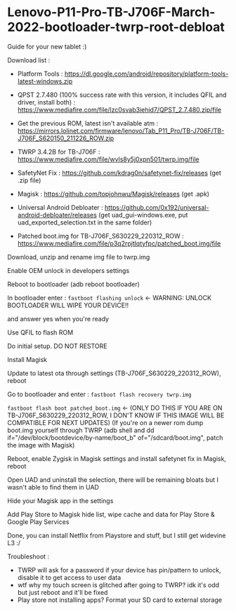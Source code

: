 # Lenovo-P11-Pro-TB-J706F-March-2022-bootloader-twrp-root-debloat
Guide for your new tablet :)

Download list : 

- Platform Tools : https://dl.google.com/android/repository/platform-tools-latest-windows.zip

- QPST 2.7.480 (100% success rate with this version, it includes QFIL and driver, install both) : https://www.mediafire.com/file/lzc0svab3iehid7/QPST_2.7.480.zip/file

- Get the previous ROM, latest isn't available atm : https://mirrors.lolinet.com/firmware/lenovo/Tab_P11_Pro/TB-J706F/TB-J706F_S620150_211226_ROW.zip

- TWRP 3.4.2B for TB-J706F : https://www.mediafire.com/file/wvls8y5j0xpn501/twrp.img/file

- SafetyNet Fix : https://github.com/kdrag0n/safetynet-fix/releases (get .zip file)

- Magisk : https://github.com/topjohnwu/Magisk/releases (get .apk)

- Universal Android Debloater : https://github.com/0x192/universal-android-debloater/releases (get uad_gui-windows.exe, put uad_exported_selection.txt in the same folder)

- Patched boot.img for TB-J706F_S630229_220312_ROW : https://www.mediafire.com/file/p3q2rpjtlqtyfpc/patched_boot.img/file



Download, unzip and rename img file to twrp.img

Enable OEM unlock in developers settings

Reboot to bootloader (adb reboot bootloader)

In bootloader enter :
`fastboot flashing unlock`  <- WARNING: UNLOCK BOOTLOADER WILL WIPE YOUR DEVICE!!

and answer yes when you're ready

Use QFIL to flash ROM

Do initial setup. DO NOT RESTORE

Install Magisk

Update to latest ota through settings (TB-J706F_S630229_220312_ROW), reboot

Go to bootloader and enter :
`fastboot flash recovery twrp.img`

`fastboot flash boot patched_boot.img` <- (ONLY DO THIS IF YOU ARE ON TB-J706F_S630229_220312_ROW, I DON'T KNOW IF THIS IMAGE WILL BE COMPATIBLE FOR NEXT UPDATES)
(If you're on a newer rom dump boot.img yourself through TWRP (adb shell and dd if="/dev/block/bootdevice/by-name/boot_b" of="/sdcard/boot.img", patch the image with Magisk)

Reboot, enable Zygisk in Magisk settings and install safetynet fix in Magisk, reboot

Open UAD and uninstall the selection, there will be remaining bloats but I wasn't able to find them in UAD

Hide your Magisk app in the settings

Add Play Store to Magisk hide list, wipe cache and data for Play Store & Google Play Services

Done, you can install Netflix from Playstore and stuff, but I still get widevine L3 :/


Troubleshoot :
- TWRP will ask for a password if your device has pin/pattern to unlock, disable it to get access to user data
- wtf why my touch screen is glitched after going to TWRP? idk it's odd but just reboot and it'll be fixed
- Play store not installing apps? Format your SD card to external storage
